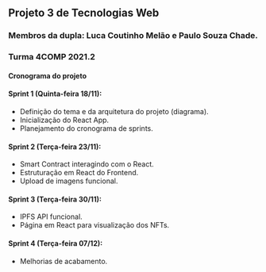 ## Projeto 3 de Tecnologias Web

### Membros da dupla: Luca Coutinho Melão e Paulo Souza Chade.

### Turma 4COMP 2021.2

#### Cronograma do projeto

#### Sprint 1 (Quinta-feira 18/11):
* Definição do tema e da arquitetura do projeto (diagrama).
* Inicialização do React App.
* Planejamento do cronograma de sprints.

#### Sprint 2 (Terça-feira 23/11):
* Smart Contract interagindo com o React.
* Estruturação em React do Frontend.
* Upload de imagens funcional.

#### Sprint 3 (Terça-feira 30/11):
* IPFS API funcional.
* Página em React para visualização dos NFTs.

#### Sprint 4 (Terça-feira 07/12):
* Melhorias de acabamento.
